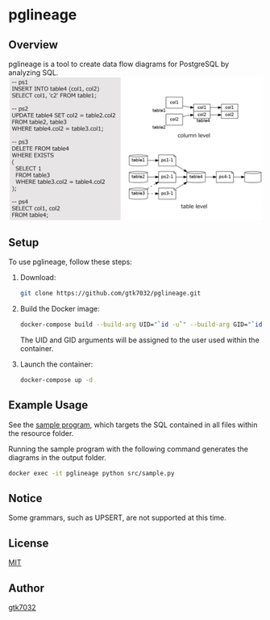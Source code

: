 # pglineage

## Overview
pglineage is a tool to create data flow diagrams for PostgreSQL by analyzing SQL.
![](sample.jpg) 
## Setup
To use pglineage, follow these steps:

1. Download:
    ~~~bash
    git clone https://github.com/gtk7032/pglineage.git
    ~~~  

1. Build the Docker image:
    ~~~bash
    docker-compose build --build-arg UID="`id -u`" --build-arg GID="`id -g`"
    ~~~
    The UID and GID arguments will be assigned to the user used within the container.

1. Launch the container:

    ~~~bash
    docker-compose up -d
    ~~~

## Example Usage

See the [sample program](src/sample.py), which targets the SQL contained in all files within the resource folder.

Running the sample program with the following command generates the diagrams in the output folder.
~~~bash
docker exec -it pglineage python src/sample.py
~~~ 

## Notice
Some grammars, such as UPSERT, are not supported at this time.

## License
[MIT](https://choosealicense.com/licenses/mit/)

## Author
[gtk7032](https://github.com/gtk7032)




